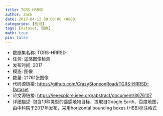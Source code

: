 ```yaml
---
title: TGRS-HRRSD
author: Zack
date: 2017-04-12 00:00:00 +0800
categories: [检测]
tags: [dataset, 图像]
math: true
pin: false
---
```

- 数据集名称: TGRS-HRRSD
- 任务: 遥感图像检测
- 发布时间: 2017
- 模态: 图像
- 数量: 21761张图像
- 代码源链接: https://github.com/CrazyStoneonRoad/TGRS-HRRSD-Dataset
- 论文源链接: https://ieeexplore.ieee.org/abstract/document/8676107
- 详细描述: 包含13种类型的遥感地物目标，提取自Google Earth、百度地图，由中科院于2017年发布，采用horizontal bounding boxes (HBB)标注格式
